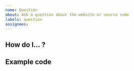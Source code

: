 ```yaml
---
name: Question
about: Ask a question about the website or source code
labels: question
assignees:
---
```

<!--- Provide a general summary of your question in the title above. -->

<!-- Write your question here. -->
## How do I... ?
<!-- Provide any additional context that may help us answer your question. -->

## Example code
<!--
If your question is about code that you've written, provide a short and clear
example of what you're trying to accomplish. Try to keep this as short as
possible. If able, please provide an example outside of any framework you are
using. This will help us to quickly respond to your question.
-->
